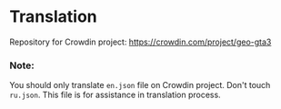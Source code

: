 # Translation
Repository for Crowdin project: https://crowdin.com/project/geo-gta3
### Note:
You should only translate `en.json` file on Crowdin project. Don't touch `ru.json`. This file is for assistance in translation process.
